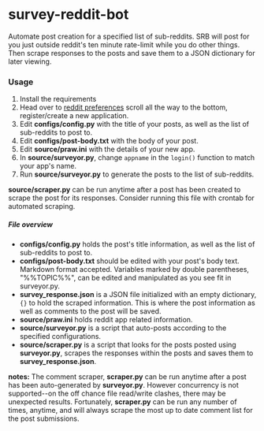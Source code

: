 # survey-reddit-bot

Automate post creation for a specified list of sub-reddits.
SRB will post for you just outside reddit's ten minute rate-limit while you do other things.
Then scrape responses to the posts and save them to a JSON dictionary for later viewing.

### Usage
1) Install the requirements
2) Head over to [reddit preferences](https://www.reddit.com/prefs/apps/) scroll all the way to the bottom, register/create a new application.
3) Edit __configs/config.py__ with the title of your posts, as well as the list of sub-reddits to post to.
4) Edit __configs/post-body.txt__ with the body of your post.
5) Edit __source/praw.ini__ with the details of your new app.
6) In __source/surveyor.py__, change `appname` in the `login()` function to match your app's name.
7) Run __source/surveyor.py__ to generate the posts to the list of sub-reddits.

__source/scraper.py__ can be run anytime after a post has been created to scrape the post for its responses. Consider running this file with crontab for automated scraping.


##### File overview
- __configs/config.py__ holds the post's title information, as well as the list of sub-reddits to post to.
- __configs/post-body.txt__ should be edited with your post's body text. Markdown format accepted. Variables marked by double parentheses, "%%TOPIC%%", can be edited and manipulated as you see fit in surveyor.py.
- __survey_response.json__ is a JSON file initialized with an empty dictionary, `{}` to hold the scraped information. This is where the post information as well as comments to the post will be saved.
- __source/praw.ini__ holds reddit app related information.
- __source/surveyor.py__ is a script that auto-posts according to the specified configurations.
- __source/scraper.py__ is a script that looks for the posts posted using __surveyor.py__, scrapes the responses within the posts and saves them to __survey_response.json__.

__notes:__ The comment scraper, __scraper.py__ can be run anytime after a post has been auto-generated by __surveyor.py__.
However concurrency is not supported--on the off chance file read/write clashes, there may be unexpected results.
Fortunately, __scraper.py__ can be run any number of times, anytime, and will always scrape the most up to date comment list for the post submissions.
